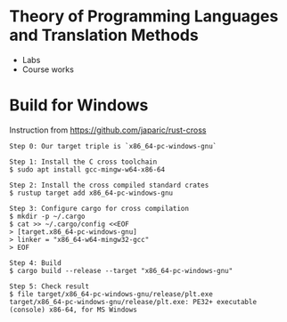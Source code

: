 Theory of Programming Languages and Translation Methods
=======================================================
- Labs
- Course works

Build for Windows
=================
Instruction from https://github.com/japaric/rust-cross

```
Step 0: Our target triple is `x86_64-pc-windows-gnu`

Step 1: Install the C cross toolchain
$ sudo apt install gcc-mingw-w64-x86-64

Step 2: Install the cross compiled standard crates
$ rustup target add x86_64-pc-windows-gnu

Step 3: Configure cargo for cross compilation
$ mkdir -p ~/.cargo
$ cat >> ~/.cargo/config <<EOF
> [target.x86_64-pc-windows-gnu]
> linker = "x86_64-w64-mingw32-gcc"
> EOF

Step 4: Build
$ cargo build --release --target "x86_64-pc-windows-gnu"

Step 5: Check result
$ file target/x86_64-pc-windows-gnu/release/plt.exe
target/x86_64-pc-windows-gnu/release/plt.exe: PE32+ executable (console) x86-64, for MS Windows
```
